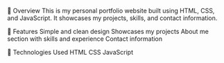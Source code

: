 📌 Overview
This is my personal portfolio website built using HTML, CSS, and JavaScript. It showcases my projects, skills, and contact information.

🚀 Features
Simple and clean design
Showcases my projects
About me section with skills and experience
Contact information

🔧 Technologies Used
HTML
CSS
JavaScript